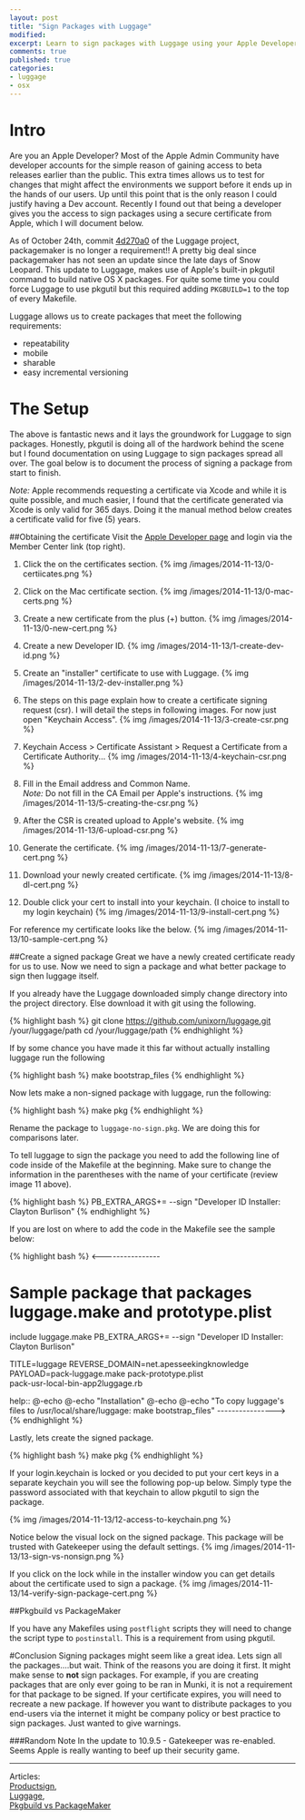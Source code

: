 ```yaml
---
layout: post
title: "Sign Packages with Luggage"
modified:
excerpt: Learn to sign packages with Luggage using your Apple Developer Account.
comments: true
published: true
categories:
- luggage
- osx
---
```


# Intro
Are you an Apple Developer? Most of the Apple Admin Community have developer accounts for the simple reason of gaining access to beta releases earlier than the public. This extra times allows us to test for changes that might affect the environments we support before it ends up in the hands of our users. Up until this point that is the only reason I could justify having a Dev account. Recently I found out that being a developer gives you the access to sign packages using a secure certificate from Apple, which I will document below.

As of October 24th, commit [4d270a0](https://github.com/unixorn/luggage/commit/4d270a0dbc5f31bebbf9672d4a2970ad6316c8b4) of the Luggage project, packagemaker is no longer a requirement!! A pretty big deal since packagemaker has not seen an update since the late days of Snow Leopard. This update to Luggage, makes use of Apple's built-in pkgutil command to build native OS X packages. For quite some time you could force Luggage to use pkgutil but this required adding ``PKGBUILD=1`` to the top of every Makefile.

Luggage allows us to create packages that meet the following requirements:

* repeatability
* mobile
* sharable
* easy incremental versioning

# The Setup

The above is fantastic news and it lays the groundwork for Luggage to sign packages. Honestly, pkgutil is doing all of the hardwork behind the scene but I found documentation on using Luggage to sign packages spread all over. The goal below is to document the process of signing a package from start to finish.

_Note:_  Apple recommends requesting a certificate via Xcode and while it is quite possible, and much easier, I found that the certificate generated via Xcode is only valid for 365 days. Doing it the manual method below creates a certificate valid for five (5) years.

##Obtaining the certificate
Visit the [Apple Developer page](https://developer.apple.com) and login via the Member Center link (top right).

1. Click the on the certificates section.
{% img /images/2014-11-13/0-certiicates.png %}

1. Click on the Mac certificate section.
{% img /images/2014-11-13/0-mac-certs.png %}

1. Create a new certificate from the plus (+) button.
{% img /images/2014-11-13/0-new-cert.png %}

1. Create a new Developer ID.
{% img /images/2014-11-13/1-create-dev-id.png %}

1. Create an "installer" certificate to use with Luggage.
{% img /images/2014-11-13/2-dev-installer.png %}

1. The steps on this page explain how to create a certificate signing request (csr). I will detail the steps in following images. For now just open "Keychain Access".
{% img /images/2014-11-13/3-create-csr.png %}

1. Keychain Access > Certificate Assistant > Request a Certificate from a Certificate Authority...
{% img /images/2014-11-13/4-keychain-csr.png %}

1. Fill in the Email address and Common Name.  
_Note:_ Do not fill in the CA Email per Apple's instructions.
{% img /images/2014-11-13/5-creating-the-csr.png %}

1. After the CSR is created upload to Apple's website.
{% img /images/2014-11-13/6-upload-csr.png %}

1. Generate the certificate.
{% img /images/2014-11-13/7-generate-cert.png %}

1. Download your newly created certificate.
{% img /images/2014-11-13/8-dl-cert.png %}

1. Double click your cert to install into your keychain. (I choice to install to my login keychain)
{% img /images/2014-11-13/9-install-cert.png %}

For reference my certificate looks like the below.
{% img /images/2014-11-13/10-sample-cert.png %}

##Create a signed package
Great we have a newly created certificate ready for us to use. Now we need to sign a package and what better package to sign then luggage itself.

If you already have the Luggage downloaded simply change directory into the project directory. Else download it with git using the following.

{% highlight bash %}
git clone https://github.com/unixorn/luggage.git /your/luggage/path
cd /your/luggage/path
{% endhighlight %}

If by some chance you have made it this far without actually installing luggage run the following

{% highlight bash %}
make bootstrap_files
{% endhighlight %}

Now lets make a non-signed package with luggage, run the following:

{% highlight bash %}
make pkg
{% endhighlight %}

Rename the package to ``luggage-no-sign.pkg``. We are doing this for comparisons later.

To tell luggage to sign the package you need to add the following line of code inside of the Makefile at the beginning. Make sure to change the information in the parentheses with the name of your certificate (review image 11 above).

{% highlight bash %}
PB_EXTRA_ARGS+= --sign "Developer ID Installer: Clayton Burlison"
{% endhighlight %}

If you are lost on where to add the code in the Makefile see the sample below: 

{% highlight bash %}
<----------------
#
# Sample package that packages luggage.make and prototype.plist

include luggage.make
PB_EXTRA_ARGS+= --sign "Developer ID Installer: Clayton Burlison"

TITLE=luggage
REVERSE_DOMAIN=net.apesseekingknowledge
PAYLOAD=pack-luggage.make pack-prototype.plist \
	pack-usr-local-bin-app2luggage.rb

help::
	@-echo
	@-echo "Installation"
	@-echo
	@-echo "To copy luggage's files to /usr/local/share/luggage: make bootstrap_files"
---------------->
{% endhighlight %}

Lastly, lets create the signed package.

{% highlight bash %}
make pkg
{% endhighlight %}

If your login.keychain is locked or you decided to put your cert keys in a separate keychain you will see the following pop-up below. Simply type the password associated with that keychain to allow pkgutil to sign the package.

{% img /images/2014-11-13/12-access-to-keychain.png %}

Notice below the visual lock on the signed package. This package will be trusted with Gatekeeper using the default settings.
{% img /images/2014-11-13/13-sign-vs-nonsign.png %}

If you click on the lock while in the installer window you can get details about the certificate used to sign a package.
{% img /images/2014-11-13/14-verify-sign-package-cert.png %}

##Pkgbuild vs PackageMaker

If you have any Makefiles using ``postflight`` scripts they will need to change the script type to ``postinstall``. This is a requirement from using pkgutil.


#Conclusion
Signing packages might seem like a great idea. Lets sign all the packages....but wait. Think of the reasons you are doing it first. It might make sense to **not** sign packages. For example, if you are creating packages that are only ever going to be ran in Munki, it is not a requirement for that package to be signed. If your certificate expires, you will need to recreate a new package. If however you want to distribute packages to you end-users via the internet it might be company policy or best practice to sign packages. Just wanted to give warnings.


###Random Note
In the update to 10.9.5 - Gatekeeper was re-enabled. Seems Apple is really wanting to beef up their security game.

---

Articles:  
[Productsign](https://groups.google.com/forum/?fromgroups#!topic/the-luggage/9WeNMBcvKjA),  
[Luggage](https://github.com/unixorn/luggage),  
[Pkgbuild vs PackageMaker](https://groups.google.com/forum/?fromgroups#!topic/the-luggage/aCU9nNsMUaE)
